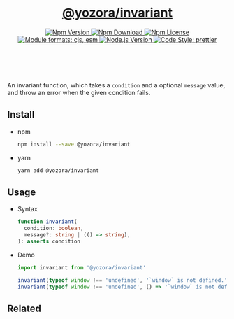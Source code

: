 <header>
  <h1 align="center">
    <a href="https://github.com/yozorajs/yozora/tree/v2.3.11/packages/invariant#readme">@yozora/invariant</a>
  </h1>
  <div align="center">
    <a href="https://www.npmjs.com/package/@yozora/invariant">
      <img
        alt="Npm Version"
        src="https://img.shields.io/npm/v/@yozora/invariant.svg"
      />
    </a>
    <a href="https://www.npmjs.com/package/@yozora/invariant">
      <img
        alt="Npm Download"
        src="https://img.shields.io/npm/dm/@yozora/invariant.svg"
      />
    </a>
    <a href="https://www.npmjs.com/package/@yozora/invariant">
      <img
        alt="Npm License"
        src="https://img.shields.io/npm/l/@yozora/invariant.svg"
      />
    </a>
    <a href="#install">
      <img
        alt="Module formats: cjs, esm"
        src="https://img.shields.io/badge/module_formats-cjs%2C%20esm-green.svg"
      />
    </a>
    <a href="https://github.com/nodejs/node">
      <img
        alt="Node.js Version"
        src="https://img.shields.io/node/v/@yozora/invariant"
      />
    </a>
    <a href="https://github.com/prettier/prettier">
      <img
        alt="Code Style: prettier"
        src="https://img.shields.io/badge/code_style-prettier-ff69b4.svg?style=flat-square"
      />
    </a>
  </div>
</header>
<br/>

An invariant function, which takes a `condition` and a optional `message` value, and throw an error
when the given condition fails.

## Install

- npm

  ```bash
  npm install --save @yozora/invariant
  ```

- yarn

  ```bash
  yarn add @yozora/invariant
  ```

## Usage

- Syntax

  ```typescript
  function invariant(
    condition: boolean,
    message?: string | (() => string),
  ): asserts condition
  ```

- Demo

  ```typescript
  import invariant from '@yozora/invariant'

  invariant(typeof window !== 'undefined', '`window` is not defined.')
  invariant(typeof window !== 'undefined', () => '`window` is not defined:' + window)
  ```

## Related

[homepage]: https://github.com/yozorajs/yozora/tree/v2.3.11/packages/invariant#readme
[tiny-invariant]: https://github.com/alexreardon/tiny-invariant
